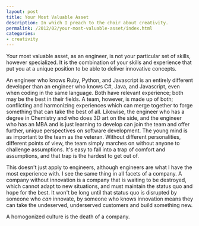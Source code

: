 ```yaml
---
layout: post
title: Your Most Valuable Asset
description: In which I preach to the choir about creativity.
permalink: /2012/02/your-most-valuable-asset/index.html
categories:
- creativity
---
```


Your most valuable asset, as an engineer, is not your particular set of skills,
however specialized. It is the combination of your skills and experience that
put you at a unique position to be able to deliver innovative concepts.

An engineer who knows Ruby, Python, and Javascript is an entirely different
developer than an engineer who knows C#, Java, and Javascript, even when coding
in the same language. Both have relevant experience; both may be the best in
their fields. A team, however, is made up of both; conflicting and harmonizing
experiences which can merge together to forge something that can take the best of
all. Likewise, the engineer who has a degree in Chemistry and who does 3D art
on the side, and the engineer who has an MBA and is just learning to develop
can join the team and offer further, unique perspectives on software
development. The young mind is as important to the team as the veteran. Without
different personalities, different points of view, the team simply marches on
without anyone to challenge assumptions. It's easy to fall into a trap of
comfort and assumptions, and that trap is the hardest to get out of.

This doesn't just apply to engineers, although engineers are what I have the
most experience with. I see the same thing in all facets of a company. A
company without innovation is a company that is waiting to be destroyed,
which cannot adapt to new situations, and must maintain the status quo and hope
for the best. It won't be long until that status quo is disrupted by someone
who *can* innovate, by someone who knows innovation means they can take the
undeserved, underserved customers and build something new.

A homogonized culture is the death of a company.
